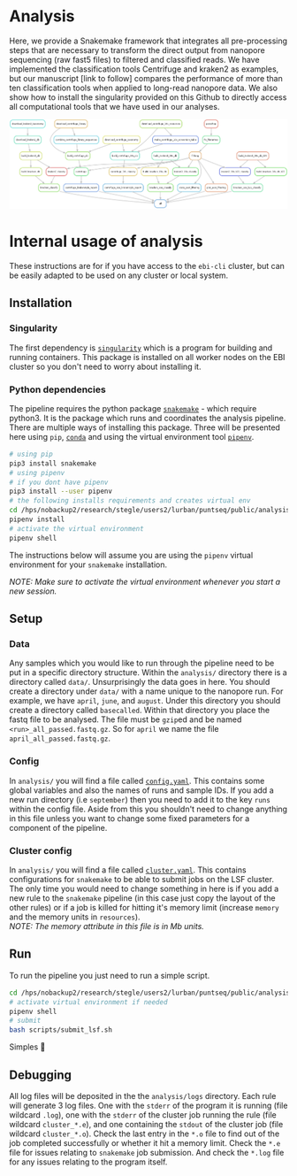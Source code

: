 # Analysis

Here, we provide a Snakemake framework that integrates all pre-processing steps that are necessary to transform the direct output from nanopore sequencing (raw fast5 files) to filtered and classified reads. We have implemented the classification tools Centrifuge and kraken2 as examples, but our manuscript [link to follow] compares the performance of more than ten classification tools when applied to long-read nanopore data.
We also show how to install the singularity provided on this Github to directly access  all computational tools that we have used in our analyses.

![Pipeline DAG](./docs/dag.png)

# Internal usage of analysis
These instructions are for if you have access to the `ebi-cli` cluster, but can be easily adapted to be used on any cluster or local system.     

## Installation

### Singularity
The first dependency is [`singularity`](https://www.sylabs.io/singularity/) which is a program for building and running containers. This package is installed on all worker nodes on the EBI cluster so you don't need to worry about installing it.  

### Python dependencies
The pipeline requires the python package [`snakemake`](https://snakemake.readthedocs.io/en/stable/) - which require python3. It is the package which runs and coordinates the analysis pipeline.
There are multiple ways of installing this package. Three will be presented here using `pip`, [`conda`](https://conda.io/en/latest/) and using the virtual environment tool [`pipenv`](https://pipenv.readthedocs.io/en/latest/).  

```sh
# using pip
pip3 install snakemake
# using pipenv
# if you dont have pipenv
pip3 install --user pipenv
# the following installs requirements and creates virtual env
cd /hps/nobackup2/research/stegle/users2/lurban/puntseq/public/analysis
pipenv install
# activate the virtual environment
pipenv shell
```

The instructions below will assume you are using the `pipenv` virtual environment for your `snakemake` installation.  

*NOTE: Make sure to activate the virtual environment whenever you start a new session.*  

## Setup

### Data
Any samples which you would like to run through the pipeline need to be put in a specific directory structure. Within the `analysis/` directory there is a directory called `data/`. Unsurprisingly the data goes in here. You should create a directory under `data/` with a name unique to the nanopore run. For example, we have `april`, `june`, and `august`. Under this directory you should create a directory called `basecalled`. Within that directory you place the fastq file to be analysed. The file must be `gzip`ed and be named `<run>_all_passed.fastq.gz`. So for `april` we name the file `april_all_passed.fastq.gz`.

### Config
In `analysis/` you will find a file called [`config.yaml`](https://github.com/d-j-k/puntseq/blob/master/analysis/config.yaml). This contains some global variables and also the names of runs and sample IDs. If you add a new run directory (i.e `september`) then you need to add it to the key `runs` within the config file. Aside from this you shouldn't need to change anything in this file unless you want to change some fixed parameters for a component of the pipeline.

### Cluster config
In `analysis/` you will find a file called [`cluster.yaml`](https://github.com/d-j-k/puntseq/blob/master/analysis/cluster.yaml). This contains configurations for `snakemake` to be able to submit jobs on the LSF cluster. The only time you would need to change something in here is if you add a new rule to the `snakemake` pipeline (in this case just copy the layout of the other rules) or if a job is killed for hitting it's memory limit (increase `memory` and the memory units in `resources`).  
*NOTE: The memory attribute in this file is in Mb units.*

## Run

To run the pipeline you just need to run a simple script.

```sh
cd /hps/nobackup2/research/stegle/users2/lurban/puntseq/public/analysis
# activate virtual environment if needed
pipenv shell
# submit
bash scripts/submit_lsf.sh 
```

Simples 🤘

## Debugging
All log files will be deposited in the the `analysis/logs` directory. Each rule will generate 3 log files. One with the `stderr` of the program it is running (file wildcard `.log`), one with the `stderr` of the cluster job running the rule (file wildcard `cluster_*.e`), and one containing the `stdout` of the cluster job (file wildcard `cluster_*.o`). Check the last entry in the `*.o` file to find out of the job completed successfully or whether it hit a memory limit. Check the `*.e` file for issues relating to `snakemake` job submission. And check the `*.log` file for any issues relating to the program itself.
